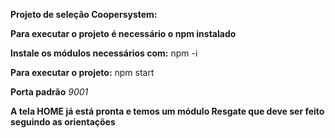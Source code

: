 **Projeto de seleção Coopersystem:**

**Para executar o projeto é necessário o npm instalado**

**Instale os módulos necessários com:**
npm -i

**Para executar o projeto:**
npm start

**Porta padrão** *9001*

**A tela HOME já está pronta e temos um módulo Resgate que deve ser feito seguindo as orientações**
